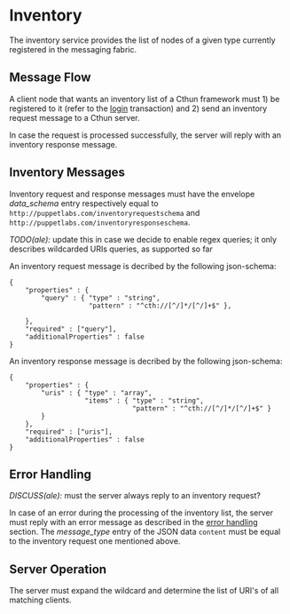 Inventory
===

The inventory service provides the list of nodes of a given type currently
registered in the messaging fabric.

Message Flow
---

A client node that wants an inventory list of a Cthun framework must 1) be
registered to it (refer to the [login][1] transaction) and 2) send an inventory
request message to a Cthun server.

In case the request is processed successfully, the server will reply with an
inventory response message.

Inventory Messages
---

Inventory request and response messages must have the envelope *data_schema*
entry respectively equal to `http://puppetlabs.com/inventoryrequestschema` and
`http://puppetlabs.com/inventoryresponseschema`.

*TODO(ale):* update this in case we decide to enable regex queries; it only
    describes wildcarded URIs queries, as supported so far

An inventory request message is decribed by the following json-schema:

```
{
    "properties" : {
        "query" : { "type" : "string",
                    "pattern" : "^cth://[^/]*/[^/]+$" },

    },
    "required" : ["query"],
    "additionalProperties" : false
}
```

An inventory response message is decribed by the following json-schema:

```
{
    "properties" : {
        "uris" : { "type" : "array",
                   "items" : { "type" : "string",
                               "pattern" : "^cth://[^/]*/[^/]+$" }
        }
    },
    "required" : ["uris"],
    "additionalProperties" : false
}
```

Error Handling
---

*DISCUSS(ale):* must the server always reply to an inventory request?

In case of an error during the processing of the inventory list, the server must
reply with an error message as described in the [error handling][2] section.
The *message_type* entry of the JSON data `content` must be equal to the
inventory request one mentioned above.

Server Operation
---

The server must expand the wildcard and determine the list of URI's of all matching
clients.

[1]: registration.md
[2]: error_handling.md
